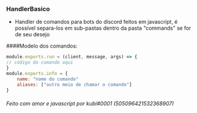 ### HandlerBasico

- Handler de comandos para bots do discord feitos em javascript, é possível separa-los em sub-pastas dentro da pasta "commands" se for de seu desejo

####Modelo dos comandos:
```javascript
module.exports.run = (client, message, args) => {
// código do comando aqui
}
module.exports.info = {
    name: "nome do comando"
    aliases: ["outro meio de chamar o comando"]
}
```
###### Feito com amor e javascript por kubi#0001 (505096421532368907)

